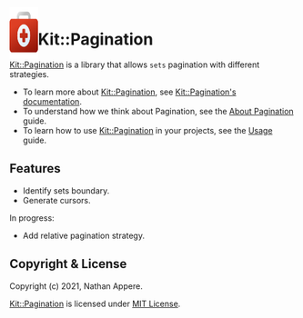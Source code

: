 <!--pp {} -->
<img align="left" width="50" height="90" src="https://raw.githubusercontent.com/rubykit/kit/master/docs/assets/images/rubykit-framework-logo.svg">
<!-- pp-->

[Kit::Pagination]: https://github.com/rubykit/kit/tree/master/libraries/kit-pagination

# Kit::Pagination

[Kit::Pagination] is a library that allows `sets` pagination with different strategies.

- To learn more about [Kit::Pagination], see [Kit::Pagination's documentation](https://docs.rubykit.org/kit-pagination/edge).
- To understand how we think about Pagination, see the [About Pagination](docs/guides/about_pagination.md) guide.
- To learn how to use [Kit::Pagination] in your projects, see the [Usage](docs/guides/usage.md) guide.

## Features

  * Identify sets boundary.
  * Generate cursors.

In progress:
  * Add relative pagination strategy.

## Copyright & License

Copyright (c) 2021, Nathan Appere.

[Kit::Pagination] is licensed under [MIT License](MIT_LICENSE.md).
